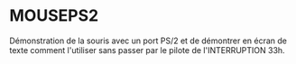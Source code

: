 # MOUSEPS2
Démonstration de la souris avec un port PS/2 et de démontrer en écran de texte comment l'utiliser sans passer par le pilote de l'INTERRUPTION 33h.
